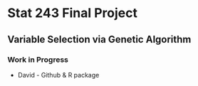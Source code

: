 # Stat 243 Final Project
## Variable Selection via Genetic Algorithm

### Work in Progress
* David - Github & R package
